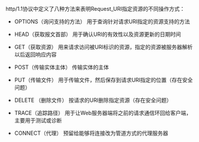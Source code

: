 http/1.1协议中定义了八种方法来表明Request_URI指定资源的不同操作方式：

* OPTIONS（询问支持的方法）
用于查询针对请求URI指定的资源支持的方法

* HEAD（获取报文首部）
用于确认URI的有效性以及资源更新的日期时间


* GET（获取资源）
用来请求访问被URI标识的资源，指定的资源被服务器解析以后返回响应内容

* POST（传输实体主体）
传输实体的主体

* PUT（传输文件）
用于传输文件，然后保存到请求URI指定的位置（存在安全问题）

* DELETE （删除文件）
按请求的URI删除指定资源（存在安全问题）

* TRACE（追踪路径）
用于让Web服务器端将之前的请求通信环回给客户端，主要用于测试或诊断

* CONNECT（代理）
预留给能够将连接改为管道方式的代理服务器